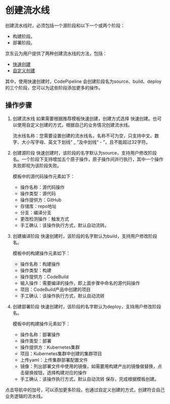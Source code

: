 # 创建流水线

创建流水线时，必须包括一个源阶段和以下一个或两个阶段：
* 构建阶段。
* 部署阶段。

京东云为用户提供了两种创建流水线的方法，包括：

* [快速创建](https://github.com/jdcloudcom/cn/edit/codepipeline/documentation/Developer-Tools/CodePipeline/Getting-Started/Quick-Creation.md)
* [自定义创建](https://github.com/jdcloudcom/cn/blob/codepipeline/documentation/Developer-Tools/CodePipeline/Getting-Started/Create-Customized-Instance.md)

其中，使用快速创建时，CodePipeline 会创建阶段名为source、build、deploy的三个阶段，您可以为这些阶段添加更多的操作。

## 操作步骤
1. 创建流水线
如果需要根据推荐模板快速创建，创建方式选择 快速创建。也可以使用自定义创建的方式，根据自己的业务情况创建流水线。

	流水线名称：您需要设置创建的流水线名，名称不可为空，只支持中文、数字、大小写字母、英文下划线“ _ ”及中划线“ - ”，且不能超过32字符。

2. 创建源阶段
快速创建时，该阶段的名字默认为source，支持用户修改阶段名。一个阶段下支持增加五个原子操作，原子操作间并行执行，其中一个操作失败即视为该阶段失败。

	模板中的源代码操作元素如下：
	* 操作名称：源代码操作
	* 操作类型：源代码
	* 操作提供方：GitHub
	* 存储库：repo地址
	* 分支：编译分支
	* 更改检测操作：触发方式
	* 手工确认：该操作执行方式，默认自动流转。

3. 创建编译阶段
快速创建时，该阶段的名字默认为build，支持用户修改阶段名。

	模板中的构建操作元素如下：
	* 操作名称：构建操作
	* 操作类型：构建
	* 操作提供方：CodeBuild
	* 输入操作：需要编译的操作，即上面步骤中命名的源代码操作
	* 项目：CodeBuild产品中创建的项目
	* 手工确认：该操作执行方式，默认自动流转

4. 创建部署阶段
快速创建时，该阶段的名字默认为deploy，支持用户修改阶段名。

	模板中的构建操作元素如下：
	* 操作名称：部署操作
	* 操作类型：部署
	* 操作提供方：Kubernetes集群
	* 项目：Kubernetes集群中创建的集群项目
	* 上传yaml：上传集群部署配置文件
	* 镜像：列出部署文件中使用的镜像，如需要用构建产出的镜像做替换，点击替换按钮，选择构建对应的操作
	* 手工确认：该操作执行方式，默认自动流转
  保存，完成根据模板创建。

点击导航中的加号，可以添加更多阶段。也通过自定义创建的方式，创建符合自己业务逻辑的流水线。
